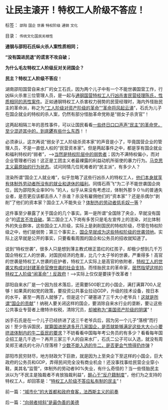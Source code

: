 # 让民主滚开！特权工人阶级不答应！

标签： `邵阳` `国企` `世袭` `特权阶级` `通钢` `文化` 

目录： `传统文化国民劣根性`

**通钢与邵阳石氏纵火杀人案性质相同；**

**“没有国进民退”的谎言不攻自破；**

**为什么毛左特权工人阶级反对关闭国企？**

**民主？特权工人阶级不答应**！

湖南邵阳国营自来水厂的女工石氏，因为两个儿子中有一个不能世袭国营工作，行凶纵火杀害三位管理人员，是一起与[通钢国营特权工人行凶杀害民营经理陈氏，性质相同的恶性案件](../../../2009/8/8/少数很明白真相的暴徒制造的黑社会暴行.md)。正如通钢特权工人杀害权力弱势的民营经理时，海内外怪胎民主的革命派，称之为[“工人阶级对资产阶级的革命”“革命将风起云涌](http://darthvad.blog.163.com/blog/static/53399470201110141958105/)”，石氏为儿子在国企就业的特权的杀人案，仍然有部分怪胎革命党称是“弱女子杀贪官”！

这两起相隔三年的恶性事件，可以让国民看看[一些终日口口声声“民主”的革命党，至少混迹其中的，到底**还**有些什么东西](../../../2012/2/9/土左和洋右的五四精神和民粹冲击波的革命.md)！！

必须承认，这次再说“弱女子工人阶级杀资本家”的声音是小了，毕竟国营企业的管理人员，不是一直低人权的“民营资本家”。但是两起事件之中，都是享有国企就业和福利特权的“弱者”，——>[当然是特权阶层中的弱势者](http://darthvad.blog.163.com/blog/static/53399470201110141958105/)；因为不满特权偏小，而对企业管理者行凶！这正是工团主义者最裸露的利益动机所驱使的暴力行为。[马克思主义最原始的行为状态](../../../2012/6/4/工团主义是历史反动的多数人暴政.md)。试问同情几位死难者的“民主派”，有多少人？

渲染所谓“国企工人就业难”，似乎忽略了这些行凶杀人的特权工人，[他们本身就享有体制外劳动者所没有的就业和退休的福利](../../../2009/7/30/十几亿体制外老百姓的利益由谁呼吁.md)。同情石燕飞“为二子不能世袭国企岗位，因为邵阳失业率90％
”的人，似乎从来没有考虑过，体制外那９０％的普通失业者，是否更应该都去杀人？杀谁？杀没有雇佣他们的“资本家”？还是杀偶尔“剥削”了他们的资本家？国企工人不能失业？[体制外的劳动者低毛奴一等](http://darthvad.blog.sohu.com/130601664.html)？

这件事至少暴露了关于国企的几个事实。第一是所谓“全国除了央企，早就没有国企”的[谎言不攻自破](../../../2011/11/5/谁掩盖了国进民退的剪羊毛？.md)。第二国企工人下岗有多苦只是毛左宣传上的渲染，对比体制外的失业群体，这些国企工人阶级，实际上是剥削国民的特权阶级，尽管在特权阶级之中，他们是弱势；第三个事实上，[国企早就成为这些特权阶级的世袭领地](../../../2009/6/12/计划生育是错的.md)。实际上这早就是公开的事实，只要看看周围的国企和公务员的招收就知道了。

说到“特权世袭”，很多人只是想到薄主教式根正苗红的红孩子，却极少想到几千万国企特权工人的世袭，对国民经济的危害，比几个太子爷的世袭，严重得多！高官的世袭是特权工人世袭的庇护者，特权工人实际上是高官的依附者，[特权工人的世袭又构成对封建革命官僚世袭的社会支持](../../../2012/3/15/反思愚民打黑中的多数人暴政.md)。而怪胎民主的革命家，[居然指望这样的特权工人阶级“闹革命”！反政府](../../../2010/10/21/民主斗士的民主素质太差了.md)！——>实际上仅仅是要挟于改革者！

邵阳自来水厂是一个因为技术落后，还需要500职工的小国企，满打满算700人足够！如果真的如党的政策，要投资公共事业拉动GDP，升级的技术设备，按日本的水平，甚至一两百人就够了。但是这个厂硬塞进了三千大小老爷兵！[这就是所谓“国企的贡献](../../../2009/7/30/身享特权不感恩来不知福.md)”！纳税人要关闭这样的国企，要消除自来水行业的垄断，要让这些公共事业专营者上缴特许权税，清除冗员，[却被称为“美国资产阶级的阴谋](../../../2011/2/11/边际退出成本和休克疗法.md)”！

凶手石氏是在一个儿子已经挤进了这三千老爷兵后，因为另一个儿子“落榜”而行凶！至少告诉国民，[就算国进民退多开几家国企，是否就能够满足这些大大小小要挤进体制内的牛二臣民的要求](../../../2011/6/3/工团主义的特权最大化.md)？不妨看看中国每年考公务员的有多少？看看每年国企招工是几千选一？再开三家三千人的自来水厂，石氏二公子可以入选，就没有周吴郑王诸氏的七孙八侄落榜？[少数不能入选的牛二，是否更会气愤得扔炸弹](../../../2009/8/11/改革攻坚的雷区，坚在那里？危险在那里？.md)？

邵阳市民穷财尽，地方财政欠下巨款，就是因为上至央企下至这样的小国企，巨大政府的公务员和GDP，弄得民间完全没有商业机会！还没事找事给民营企业穿小鞋，美其名“监管”，体制外的劳动者90%失业，有什么奇怪的？当一些怪胎民主派以为“不民主是独裁者不肯放独裁利益”，[醉心于“反户籍制度](../../../2009/10/30/公权如何才能获得公信力？.md)”，他们为之支持的特权工人，却回答是：“[特权工人阶级不答应私有制的民主](../../../2009/8/10/舆论层精神抵抗法.md)”！

前一篇：[“城市化”的大首都和政府食客，法西斯主义的前奏](../../../2012/8/31/“城市化”的大首都和政府食客，法西斯主义的前奏.md)

后一篇：[“向弱者倾斜”是最伪善的美德](../../../2012/8/31/“向弱者倾斜”是最伪善的美德.md)